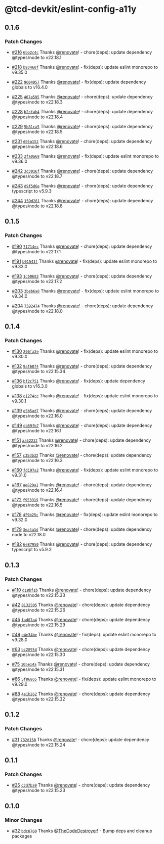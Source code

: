 # @tcd-devkit/eslint-config-a11y

## 0.1.6

### Patch Changes

- [#216](https://github.com/TheCodeDestroyer/devkit/pull/216) [`6bb2c4c`](https://github.com/TheCodeDestroyer/devkit/commit/6bb2c4ccae9f1f40ad20b4775ca803122e2c3667) Thanks [@renovate](https://github.com/apps/renovate)! - chore(deps): update dependency @types/node to v22.18.1

- [#218](https://github.com/TheCodeDestroyer/devkit/pull/218) [`b93460f`](https://github.com/TheCodeDestroyer/devkit/commit/b93460f131cbb4feb3ed6c58386de3e6786d15a0) Thanks [@renovate](https://github.com/apps/renovate)! - fix(deps): update eslint monorepo to v9.35.0

- [#222](https://github.com/TheCodeDestroyer/devkit/pull/222) [`9604957`](https://github.com/TheCodeDestroyer/devkit/commit/9604957a03bad1d87eb356df7f248eaf7f30ab81) Thanks [@renovate](https://github.com/apps/renovate)! - fix(deps): update dependency globals to v16.4.0

- [#225](https://github.com/TheCodeDestroyer/devkit/pull/225) [`407a595`](https://github.com/TheCodeDestroyer/devkit/commit/407a595d641772b30638902e583743fb4711db12) Thanks [@renovate](https://github.com/apps/renovate)! - chore(deps): update dependency @types/node to v22.18.3

- [#228](https://github.com/TheCodeDestroyer/devkit/pull/228) [`b2cfab4`](https://github.com/TheCodeDestroyer/devkit/commit/b2cfab498efc4818128709d082210758414c2bf5) Thanks [@renovate](https://github.com/apps/renovate)! - chore(deps): update dependency @types/node to v22.18.4

- [#229](https://github.com/TheCodeDestroyer/devkit/pull/229) [`5b81ca5`](https://github.com/TheCodeDestroyer/devkit/commit/5b81ca56786b83e72e8d26174858b91ba4596fad) Thanks [@renovate](https://github.com/apps/renovate)! - chore(deps): update dependency @types/node to v22.18.5

- [#231](https://github.com/TheCodeDestroyer/devkit/pull/231) [`d05a152`](https://github.com/TheCodeDestroyer/devkit/commit/d05a152fef927d30a88e689f9274718e6f5a1eac) Thanks [@renovate](https://github.com/apps/renovate)! - chore(deps): update dependency @types/node to v22.18.6

- [#233](https://github.com/TheCodeDestroyer/devkit/pull/233) [`2fa0a68`](https://github.com/TheCodeDestroyer/devkit/commit/2fa0a689087e2899f9376eefb81b46bf15ebe6e5) Thanks [@renovate](https://github.com/apps/renovate)! - fix(deps): update eslint monorepo to v9.36.0

- [#242](https://github.com/TheCodeDestroyer/devkit/pull/242) [`3d3016f`](https://github.com/TheCodeDestroyer/devkit/commit/3d3016f7f8ccac8fff198c78ed51404d623ede2a) Thanks [@renovate](https://github.com/apps/renovate)! - chore(deps): update dependency @types/node to v22.18.7

- [#243](https://github.com/TheCodeDestroyer/devkit/pull/243) [`d9f5d6e`](https://github.com/TheCodeDestroyer/devkit/commit/d9f5d6e4dc45abad42f3106d39ef7cd997687f6f) Thanks [@renovate](https://github.com/apps/renovate)! - chore(deps): update dependency typescript to v5.9.3

- [#244](https://github.com/TheCodeDestroyer/devkit/pull/244) [`159d261`](https://github.com/TheCodeDestroyer/devkit/commit/159d2619f5c8d6bcc958187ac85c8e01ce2445be) Thanks [@renovate](https://github.com/apps/renovate)! - chore(deps): update dependency @types/node to v22.18.8

## 0.1.5

### Patch Changes

- [#190](https://github.com/TheCodeDestroyer/devkit/pull/190) [`71714ec`](https://github.com/TheCodeDestroyer/devkit/commit/71714ec8d2dc096c94f6d21728613f71d918ec82) Thanks [@renovate](https://github.com/apps/renovate)! - chore(deps): update dependency @types/node to v22.17.1

- [#191](https://github.com/TheCodeDestroyer/devkit/pull/191) [`b01541f`](https://github.com/TheCodeDestroyer/devkit/commit/b01541f816ed82f6bdea6a8137f8e7d81fc8d1ee) Thanks [@renovate](https://github.com/apps/renovate)! - fix(deps): update eslint monorepo to v9.33.0

- [#193](https://github.com/TheCodeDestroyer/devkit/pull/193) [`1c50683`](https://github.com/TheCodeDestroyer/devkit/commit/1c5068327807e8ee2a663e05e33557514188d1f1) Thanks [@renovate](https://github.com/apps/renovate)! - chore(deps): update dependency @types/node to v22.17.2

- [#203](https://github.com/TheCodeDestroyer/devkit/pull/203) [`3beb6a8`](https://github.com/TheCodeDestroyer/devkit/commit/3beb6a8c65706ff41ed9748d339f4a7886b238b2) Thanks [@renovate](https://github.com/apps/renovate)! - fix(deps): update eslint monorepo to v9.34.0

- [#204](https://github.com/TheCodeDestroyer/devkit/pull/204) [`7592474`](https://github.com/TheCodeDestroyer/devkit/commit/7592474282bbad9e45bf41ce9343c86aeff72827) Thanks [@renovate](https://github.com/apps/renovate)! - chore(deps): update dependency @types/node to v22.18.0

## 0.1.4

### Patch Changes

- [#130](https://github.com/TheCodeDestroyer/devkit/pull/130) [`266fa2e`](https://github.com/TheCodeDestroyer/devkit/commit/266fa2e4f0011b1386b6fa8d019bd7510a9f8cbb) Thanks [@renovate](https://github.com/apps/renovate)! - fix(deps): update eslint monorepo to v9.30.0

- [#132](https://github.com/TheCodeDestroyer/devkit/pull/132) [`9af68f4`](https://github.com/TheCodeDestroyer/devkit/commit/9af68f4de855b61101d10f9684d4151af54200ad) Thanks [@renovate](https://github.com/apps/renovate)! - chore(deps): update dependency @types/node to v22.15.34

- [#136](https://github.com/TheCodeDestroyer/devkit/pull/136) [`bf2c751`](https://github.com/TheCodeDestroyer/devkit/commit/bf2c7515fdf5c53fa411376d1f0f1233bbbc8ec5) Thanks [@renovate](https://github.com/apps/renovate)! - fix(deps): update dependency globals to v16.3.0

- [#138](https://github.com/TheCodeDestroyer/devkit/pull/138) [`c1274cc`](https://github.com/TheCodeDestroyer/devkit/commit/c1274ccb2a2152d9c760f6ac2a2d64291df4829a) Thanks [@renovate](https://github.com/apps/renovate)! - fix(deps): update eslint monorepo to v9.30.1

- [#139](https://github.com/TheCodeDestroyer/devkit/pull/139) [`e5b5ad7`](https://github.com/TheCodeDestroyer/devkit/commit/e5b5ad707555cf688376e0a27beea52b2ad69517) Thanks [@renovate](https://github.com/apps/renovate)! - chore(deps): update dependency @types/node to v22.16.0

- [#149](https://github.com/TheCodeDestroyer/devkit/pull/149) [`db59fb7`](https://github.com/TheCodeDestroyer/devkit/commit/db59fb79dfc9df6c4fb47515f36030c91c7a9a79) Thanks [@renovate](https://github.com/apps/renovate)! - chore(deps): update dependency @types/node to v22.16.1

- [#151](https://github.com/TheCodeDestroyer/devkit/pull/151) [`aa52232`](https://github.com/TheCodeDestroyer/devkit/commit/aa5223295416d954638a64bd587442f80b33b04e) Thanks [@renovate](https://github.com/apps/renovate)! - chore(deps): update dependency @types/node to v22.16.2

- [#157](https://github.com/TheCodeDestroyer/devkit/pull/157) [`c35db32`](https://github.com/TheCodeDestroyer/devkit/commit/c35db32aa4f3f690f32894468b68fe82b3e03dc3) Thanks [@renovate](https://github.com/apps/renovate)! - chore(deps): update dependency @types/node to v22.16.3

- [#160](https://github.com/TheCodeDestroyer/devkit/pull/160) [`fd197a2`](https://github.com/TheCodeDestroyer/devkit/commit/fd197a2cd69ed2f438236a1a4a8aa0b6cbb7d98f) Thanks [@renovate](https://github.com/apps/renovate)! - fix(deps): update eslint monorepo to v9.31.0

- [#167](https://github.com/TheCodeDestroyer/devkit/pull/167) [`ae829a1`](https://github.com/TheCodeDestroyer/devkit/commit/ae829a19461615436e9aca120a3a5256d995474d) Thanks [@renovate](https://github.com/apps/renovate)! - chore(deps): update dependency @types/node to v22.16.4

- [#172](https://github.com/TheCodeDestroyer/devkit/pull/172) [`f953319`](https://github.com/TheCodeDestroyer/devkit/commit/f9533194c0fb7254b9afcca3cb37608f107710d0) Thanks [@renovate](https://github.com/apps/renovate)! - chore(deps): update dependency @types/node to v22.16.5

- [#178](https://github.com/TheCodeDestroyer/devkit/pull/178) [`4f9b25c`](https://github.com/TheCodeDestroyer/devkit/commit/4f9b25cbae2eff4fc061029b9a03ee075991adf0) Thanks [@renovate](https://github.com/apps/renovate)! - fix(deps): update eslint monorepo to v9.32.0

- [#179](https://github.com/TheCodeDestroyer/devkit/pull/179) [`3ea4a1d`](https://github.com/TheCodeDestroyer/devkit/commit/3ea4a1d4d717296aa33034901172c4d47a2f87b1) Thanks [@renovate](https://github.com/apps/renovate)! - chore(deps): update dependency node to v22.18.0

- [#182](https://github.com/TheCodeDestroyer/devkit/pull/182) [`6e87950`](https://github.com/TheCodeDestroyer/devkit/commit/6e8795015a09291130de01a0e2e289234570c5e4) Thanks [@renovate](https://github.com/apps/renovate)! - chore(deps): update dependency typescript to v5.9.2

## 0.1.3

### Patch Changes

- [#110](https://github.com/TheCodeDestroyer/devkit/pull/110) [`d18bf1b`](https://github.com/TheCodeDestroyer/devkit/commit/d18bf1b5c1fb36923ca847e8831de30e07763b24) Thanks [@renovate](https://github.com/apps/renovate)! - chore(deps): update dependency @types/node to v22.15.33

- [#42](https://github.com/TheCodeDestroyer/devkit/pull/42) [`8132505`](https://github.com/TheCodeDestroyer/devkit/commit/8132505b81dccb163c689a98495ac18f47e35e02) Thanks [@renovate](https://github.com/apps/renovate)! - chore(deps): update dependency @types/node to v22.15.26

- [#45](https://github.com/TheCodeDestroyer/devkit/pull/45) [`fad87a4`](https://github.com/TheCodeDestroyer/devkit/commit/fad87a46ccae63b816ea3a4223c825972a5d6a08) Thanks [@renovate](https://github.com/apps/renovate)! - chore(deps): update dependency @types/node to v22.15.29

- [#49](https://github.com/TheCodeDestroyer/devkit/pull/49) [`e4e34be`](https://github.com/TheCodeDestroyer/devkit/commit/e4e34be5f4d2122ed9580d4a6909bd1796fbf263) Thanks [@renovate](https://github.com/apps/renovate)! - fix(deps): update eslint monorepo to v9.28.0

- [#63](https://github.com/TheCodeDestroyer/devkit/pull/63) [`bc28954`](https://github.com/TheCodeDestroyer/devkit/commit/bc2895460827e304b48419284cf23b255efbfd45) Thanks [@renovate](https://github.com/apps/renovate)! - chore(deps): update dependency @types/node to v22.15.30

- [#75](https://github.com/TheCodeDestroyer/devkit/pull/75) [`10be14a`](https://github.com/TheCodeDestroyer/devkit/commit/10be14a7edf75db5ce9f4ed508ac3e6c749ae941) Thanks [@renovate](https://github.com/apps/renovate)! - chore(deps): update dependency @types/node to v22.15.31

- [#86](https://github.com/TheCodeDestroyer/devkit/pull/86) [`5f86865`](https://github.com/TheCodeDestroyer/devkit/commit/5f8686585ccc00b761c8acb14d87cd1e5ff187d7) Thanks [@renovate](https://github.com/apps/renovate)! - fix(deps): update eslint monorepo to v9.29.0

- [#88](https://github.com/TheCodeDestroyer/devkit/pull/88) [`4e1b262`](https://github.com/TheCodeDestroyer/devkit/commit/4e1b2623e664c2f044773aa99a4776d24f67a230) Thanks [@renovate](https://github.com/apps/renovate)! - chore(deps): update dependency @types/node to v22.15.32

## 0.1.2

### Patch Changes

- [#31](https://github.com/TheCodeDestroyer/devkit/pull/31) [`732d158`](https://github.com/TheCodeDestroyer/devkit/commit/732d158f007bcbf1c7770bc4c8111dd6dc756080) Thanks [@renovate](https://github.com/apps/renovate)! - chore(deps): update dependency @types/node to v22.15.24

## 0.1.1

### Patch Changes

- [#25](https://github.com/TheCodeDestroyer/devkit/pull/25) [`c3d7ba9`](https://github.com/TheCodeDestroyer/devkit/commit/c3d7ba9c3097a1780167dbb84e5217dbe4b2bae3) Thanks [@renovate](https://github.com/apps/renovate)! - chore(deps): update dependency @types/node to v22.15.23

## 0.1.0

### Minor Changes

- [#32](https://github.com/TheCodeDestroyer/devkit/pull/32) [`bdc8760`](https://github.com/TheCodeDestroyer/devkit/commit/bdc87609699071b2624c35a62437a315ee2baec6) Thanks [@TheCodeDestroyer](https://github.com/TheCodeDestroyer)! - Bump deps and cleanup packages
